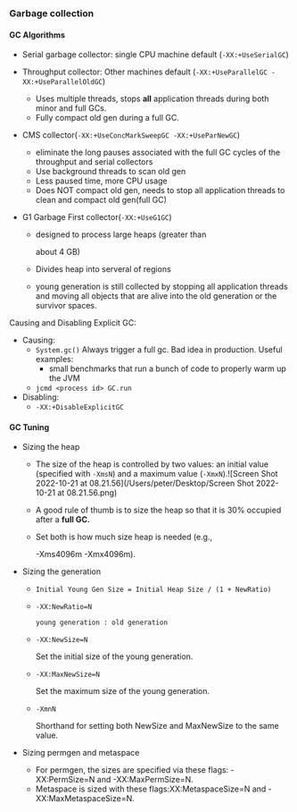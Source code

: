 ### Garbage collection

#### GC Algorithms

* Serial garbage collector: single CPU machine default (`-XX:+UseSerialGC`)

* Throughput collector: Other machines default (`-XX:+UseParallelGC -XX:+UseParallelOldGC`) 

  * Uses multiple threads, stops **all** application threads during both minor and full GCs. 
  * Fully compact old gen during a full GC.

* CMS collector(`-XX:+UseConcMarkSweepGC -XX:+UseParNewGC`)

  * eliminate the long pauses associated with the full GC cycles of the throughput and serial collectors
  * Use background threads to scan old gen
  * Less paused time, more CPU usage
  * Does NOT compact old gen, needs to stop all application threads to clean and compact old gen(full GC)

* G1 Garbage First collector(`-XX:+UseG1GC`)

  * designed to process large heaps (greater than

    about 4 GB)

  * Divides heap into serveral of regions

  * young generation is still collected by stopping all application threads and moving all objects that are alive into the old generation or the survivor spaces.

Causing and Disabling Explicit GC: 

* Causing:
  * `System.gc()` Always trigger a full gc. Bad idea in production. Useful examples:
    * small benchmarks that run a bunch of code to properly warm up the JVM
  * `jcmd <process id> GC.run`
* Disabling:
  * `-XX:+DisableExplicitGC`

#### GC Tuning

* Sizing the heap

  * The size of the heap is controlled by two values: an initial value (specified with `-XmsN`) and a maximum value (`-XmxN`).![Screen Shot 2022-10-21 at 08.21.56](/Users/peter/Desktop/Screen Shot 2022-10-21 at 08.21.56.png)

  * A good rule of thumb is to size the heap so that it is 30% occupied after a **full GC.**

  * Set both is how much size heap is needed (e.g.,

    -Xms4096m -Xmx4096m).

* Sizing the generation

  * `Initial Young Gen Size = Initial Heap Size / (1 + NewRatio)`

  * `-XX:NewRatio=N`

    `young generation : old generation`

  * `-XX:NewSize=N`

    Set the initial size of the young generation.

  * `-XX:MaxNewSize=N`

    Set the maximum size of the young generation.

  * `-XmnN`

    Shorthand for setting both NewSize and MaxNewSize to the same value.

* Sizing permgen and metaspace
  * For permgen, the sizes are specified via these flags: -XX:PermSize=N and -XX:MaxPermSize=N. 
  * Metaspace is sized with these flags:XX:MetaspaceSize=N and -XX:MaxMetaspaceSize=N.